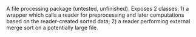 A file processing package (untested, unfinished).
Exposes 2 classes: 1) a wrapper which calls a reader for preprocessing and later computations based on the reader-created sorted data; 2) a reader performing external merge sort on a potentially large file.
